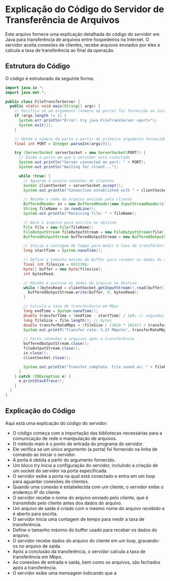 # Explicação do Código do Servidor de Transferência de Arquivos

Este arquivo fornece uma explicação detalhada do código do servidor em Java para transferência de arquivos entre hospedeiros na Internet. O servidor aceita conexões de clientes, recebe arquivos enviados por eles e calcula a taxa de transferência ao final da operação.

## Estrutura do Código

O código é estruturado da seguinte forma:

```java
import java.io.*;
import java.net.*;

public class FileTransferServer {
  public static void main(String[] args) {
    // Verifica se um argumento (número da porta) foi fornecido ao iniciar o servidor
    if (args.length != 1) {
      System.err.println("Error: try java FileTransServer <port>");
      System.exit(1);
    }

    // Obtém o número da porta a partir do primeiro argumento fornecido na linha de comando
    final int PORT = Integer.parseInt(args[0]);

    try (ServerSocket serverSocket = new ServerSocket(PORT)) {
      // Exibe a porta em que o servidor está conectado
      System.out.println("Server connected on port: " + PORT);
      System.out.println("Waiting for client...");

      while (true) {
        // Aguarda e aceita conexões de clientes
        Socket clientSocket = serverSocket.accept();
        System.out.println("Connection established with " + clientSocket.getInetAddress());

        // Recebe o nome do arquivo enviado pelo cliente
        BufferedReader in = new BufferedReader(new InputStreamReader(clientSocket.getInputStream()));
        String fileName = in.readLine();
        System.out.println("Receiving file: " + fileName);

        // Abre o arquivo para escrita no destino
        File file = new File(fileName);
        FileOutputStream fileOutputStream = new FileOutputStream(file);
        BufferedOutputStream bufferedOutputStream = new BufferedOutputStream(fileOutputStream);

        // Inicia a contagem de tempo para medir a taxa de transferência
        long startTime = System.nanoTime();

        // Define o tamanho máximo do buffer para receber os dados do arquivo
        final int filesize = 6022386;
        byte[] buffer = new byte[filesize];
        int bytesRead;

        // Recebe e escreve os dados do arquivo no destino
        while ((bytesRead = clientSocket.getInputStream().read(buffer)) != -1) {
          bufferedOutputStream.write(buffer, 0, bytesRead);
        }

        // Calcula a taxa de transferência em Mbps
        long endTime = System.nanoTime();
        double transferTime = (endTime - startTime) / 1e9; // segundos
        long fileSize = file.length(); // bytes
        double transferRateMbps = (fileSize / (1024 * 1024)) / transferTime;
        System.out.printf("Transfer rate: %.2f Mbps%n", transferRateMbps);

        // Fecha conexões e arquivos após a transferência
        bufferedOutputStream.close();
        fileOutputStream.close();
        in.close();
        clientSocket.close();

        System.out.println("Transfer complete. File saved as: " + fileName);
      }
    } catch (IOException e) {
      e.printStackTrace();
    }
  }
}
```
## Explicação do Código
Aqui está uma explicação do código do servidor:
* O código começa com a importação das bibliotecas necessárias para a comunicação de rede e manipulação de arquivos.
* O método main é o ponto de entrada do programa do servidor.
* Ele verifica se um único argumento (a porta) foi fornecido na linha de comando ao iniciar o servidor.
* A porta é obtida a partir do argumento fornecido.
* Um bloco try inicia a configuração do servidor, incluindo a criação de um socket do servidor na porta especificada.
* O servidor exibe a porta na qual está conectado e entra em um loop para aguardar conexões de clientes.
* Quando uma conexão é estabelecida com um cliente, o servidor exibe o endereço IP do cliente.
* O servidor recebe o nome do arquivo enviado pelo cliente, que é transmitido pelo cliente antes dos dados do arquivo.
* Um arquivo de saída é criado com o mesmo nome do arquivo recebido e é aberto para escrita.
* O servidor inicia uma contagem de tempo para medir a taxa de transferência.
* Define o tamanho máximo do buffer usado para receber os dados do arquivo.
* O servidor recebe dados do arquivo do cliente em um loop, gravando-os no arquivo de saída.
* Após a conclusão da transferência, o servidor calcula a taxa de transferência em Mbps.
* As conexões de entrada e saída, bem como os arquivos, são fechados após a transferência.
* O servidor exibe uma mensagem indicando que a